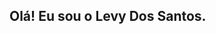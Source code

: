 ## Olá! Eu sou o Levy Dos Santos.

##

<!--
**lleevy/lleevy** is a ✨ _special_ ✨ repository because its `README.md` (this file) appears on your GitHub profile.

Here are some ideas to get you started:
->

- Estudande de Sistemas de Informação.
- Atualmente estou aprendendo algumas ferramentas voltadas ao Front-end.
